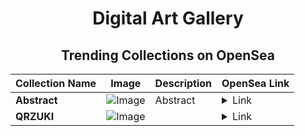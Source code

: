 <div align="center">

# Digital Art Gallery

## Trending Collections on OpenSea

| Collection Name                       | Image                                                                                     | Description                       | OpenSea Link                                                                                          |
|---------------------------------------|-------------------------------------------------------------------------------------------|-----------------------------------|--------------------------------------------------------------------------------------------------------|
| **Abstract** | ![Image](https://i.seadn.io/s/raw/files/257b64117c39b9134c6adb3268c72c00.png?w=500&auto=format?w=200&auto=format) | Abstract | <details><summary>Link</summary>[Abstract](https://opensea.io/collection/abstract-645)</details> |
| **QRZUKI** | ![Image](https://i.seadn.io/s/raw/files/24d85017c3fbddba266d82fbf98ea58c.png?w=500&auto=format?w=200&auto=format) |  | <details><summary>Link</summary>[QRZUKI](https://opensea.io/collection/qrzuki-140)</details> |

</div>